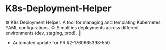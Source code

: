 # K8s-Deployment-Helper
☸️ K8s Deployment Helper: A tool for managing and templating Kubernetes YAML configurations. ⚙️ Simplifies deployments across different environments (dev, staging, prod). 🚀


- Automated update for PR #2-1760665398-550